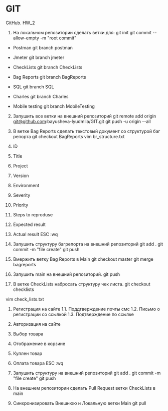 # GIT
GitHub. HW_2
1. На локальном репозитории сделать ветки для:
git init
git commit --allow-empty -m "root commit"

- Postman
git branch postman

- Jmeter
git branch jmeter

- CheckLists
git branch CheckLists

- Bag Reports
git branch BagReports

- SQL
git branch SQL

- Charles
git branch Charles

- Mobile testing
git branch MobileTesting

2. Запушить все ветки на внешний репозиторий
git remote add origin git@github.com:bayusheva-lyudmila/GIT.git
git push -u origin --all 

3. В ветке Bag Reports сделать текстовый документ со структурой баг репорта
git checkout BagReports
vim br_structure.txt
1. ID
2. Title
3. Project
4. Version
5. Environment
6. Severity
7. Priority
8. Steps to reproduse
9. Expected result
10. Actual result
ESC :wq

4. Запушить структуру багрепорта на внешний репозиторий
git add .
git commit -m "file create"
git push

5. Вмержить ветку Bag Reports в Main
git checkout master
git merge bagreports

6. Запушить main на внешний репозиторий.
git push

7. В ветке CheckLists набросать структуру чек листа.
git checkout checklists

vim check_lists.txt
1. Регистрация на сайте
1.1. Поддтверждение почты смс
1.2. Письмо о регистрации со ссылкой
1.3. Подтверждение по ссылке
2. Авторизация на сайте
3. Выбор товара
4. Отображение в корзине
5. Куплен товар
6. Оплата товара
ESC :wq

8. Запушить структуру на внешний репозиторий
git add .
git commit -m "file create"
git push
9. На внешнем репозитории сделать Pull Request ветки CheckLists в main
10. Синхронизировать Внешнюю и Локальную ветки Main
git pull
